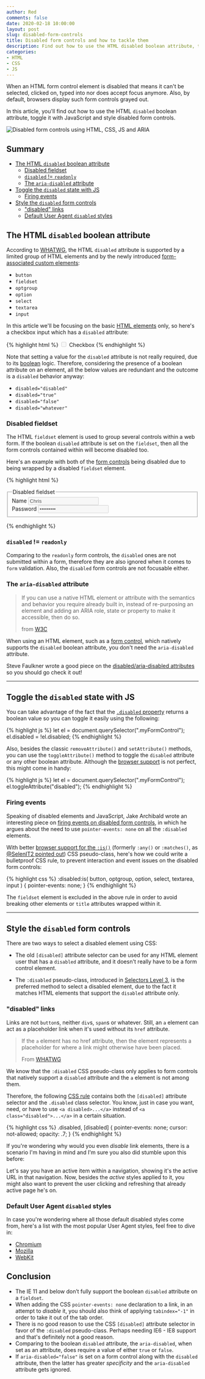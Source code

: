 ```yaml
---
author: Red
comments: false
date: 2020-02-18 10:00:00
layout: post
slug: disabled-form-controls
title: Disabled form controls and how to tackle them
description: Find out how to use the HTML disabled boolean attribute, toggle it with JavaScript and style disabled form controls.
categories:
- HTML
- CSS
- JS
---
```


When an HTML form control element is disabled that means it can't be selected, clicked on, typed into nor does accept focus anymore. Also, by default, browsers display such form controls grayed out.

In this article, you'll find out how to use the HTML `disabled` boolean attribute, toggle it with JavaScript and style disabled form controls.

![Disabled form controls using HTML, CSS, JS and ARIA](/dist/uploads/2020/02/disabled-form-controls.png)

<!-- more -->

## Summary

- [The HTML `disabled` boolean attribute](#the-html-disabled-boolean-attribute)
  - [Disabled fieldset](#disabled-fieldset)
  - [`disabled` != `readonly`](#disabled--readonly)
  - [The `aria-disabled` attribute](#the-aria-disabled-attribute)
- [Toggle the `disabled` state with JS](#toggle-the-disabled-state-with-js)
  - [Firing events](#firing-events)
- [Style the `disabled` form controls](#style-the-disabled-form-controls)
  - ["disabled" links](#disabled-links)
  - [Default User Agent `disabled` styles](#default-user-agent-disabled-styles)

## The HTML `disabled` boolean attribute

According to [WHATWG](https://html.spec.whatwg.org/dev/form-control-infrastructure.html#attr-fe-disabled), the HTML `disabled` attribute is supported by a limited group of HTML elements and by the newly introduced [form-associated custom elements](https://html.spec.whatwg.org/multipage/custom-elements.html#custom-elements-face-example):

- `button`
- `fieldset`
- `optgroup`
- `option`
- `select`
- `textarea`
- `input`

In this article we'll be focusing on the basic [HTML elements](/html-replaced-void-elements/) only, so here's a checkbox input which has a `disabled` attribute:

{% highlight html %}
<input type="checkbox" id="check" name="check" disabled>
<label for="check">Checkbox</label>
{% endhighlight %}

Note that setting a value for the `disabled` attribute is not really required, due to its [boolean](https://html.spec.whatwg.org/multipage/common-microsyntaxes.html#boolean-attribute) logic. Therefore, considering the presence of a boolean attribute on an element, all the below values are redundant and the outcome is a `disabled` behavior anyway:

- `disabled="disabled"`
- `disabled="true"`
- `disabled="false"`
- `disabled="whatever"`

### Disabled fieldset

The HTML `fieldset` element is used to group several controls within a web form. If the boolean `disabled` attribute is set on the `fieldset`, then all the form controls contained within will become disabled too.

Here's an example with both of the [form controls](/form-controls-currentcolor-pseudo-elements/) being disabled due to being wrapped by a disabled `fieldset` element.

{% highlight html %}
<form>
  <fieldset disabled>
    <legend>Disabled fieldset</legend>
    <div>
      <label for="name">Name</label>
      <input type="text" id="name" value="Chris">
    </div>
    <div>
      <label for="pwd">Password</label>
      <input type="password" id="pwd" value="topsecret">
    </div>
  </fieldset>
</form>
{% endhighlight %}

### `disabled` != `readonly`

Comparing to the `readonly` form controls, the `disabled` ones are not submitted within a form, therefore they are also ignored when it comes to `form` validation. Also, the `disabled` form controls are not focusable either.

### The `aria-disabled` attribute

> If you can use a native HTML element or attribute with the semantics and behavior you require already built in, instead of re-purposing an element and adding an ARIA role, state or property to make it accessible, then do so.
>
> from [W3C](https://www.w3.org/TR/using-aria/#rule1)

When using an HTML element, such as a [form control](https://html.spec.whatwg.org/#form-controls), which natively supports the `disabled` boolean attribute, you don't need the `aria-disabled` attribute.

Steve Faulkner wrote a good piece on the [disabled/aria-disabled attributes](https://codepen.io/stevef/post/short-note-on-the-disabled-attribute) so you should go check it out!

---

## Toggle the `disabled` state with JS

You can take advantage of the fact that the [`.disabled` property](https://developer.mozilla.org/en-US/docs/Web/API/HTMLSelectElement/disabled) returns a boolean value so you can toggle it easily using the following:

{% highlight js %}
let el = document.querySelector(".myFormControl");
el.disabled = !el.disabled;
{% endhighlight %}

Also, besides the classic `removeAttribute()` and `setAttribute()` methods, you can use the `toggleAttribute()` method to toggle the `disabled` attribute or any other boolean attribute. Although the [browser support](https://caniuse.com/#feat=mdn-api_element_toggleattribute) is not perfect, this might come in handy:

{% highlight js %}
let el = document.querySelector(".myFormControl");
el.toggleAttribute("disabled");
{% endhighlight %}

### Firing events

Speaking of disabled elements and JavaScript, Jake Archibald wrote an interesting piece on [firing events on disabled form controls](https://jakearchibald.com/2017/events-and-disabled-form-fields/), in which he argues about the need to use `pointer-events: none` on all the `:disabled` elements.

With better [browser support for the `:is()`](https://caniuse.com/#feat=mdn-css_selectors_is) (formerly `:any()` or `:matches()`, as [@SelenIT2 pointed out](https://twitter.com/SelenIT2/status/1230027841720463360)) CSS pseudo-class, here's how we could write a bulletproof CSS rule, to prevent interaction and event issues on the disabled form controls:

{% highlight css %}
:disabled:is(
button,
optgroup,
option,
select,
textarea,
input
) {
  pointer-events: none;
}
{% endhighlight %}

The `fieldset` element is excluded in the above rule in order to avoid breaking other elements or `title` attributes wrapped within it.

---

## Style the `disabled` form controls

There are two ways to select a disabled element using CSS:

- The old `[disabled]` attribute selector can be used for any HTML element user that has a `disabled` attribute, and it doesn't really have to be a form control element.

- The `:disabled` pseudo-class, introduced in [Selectors Level 3](https://www.w3.org/TR/selectors-3/), is the preferred method to select a disabled element, due to the fact it matches HTML elements that support the `disabled` attribute only.

### "disabled" links

Links are not `button`s, neither `div`s, `span`s or whatever. Still, an `a` element can act as a placeholder link when it's used without its `href` attribute.

> If the `a` element has no href attribute, then the element represents a placeholder for where a link might otherwise have been placed.
>
> From [WHATWG](https://html.spec.whatwg.org/#the-a-element)

We know that the `:disabled` CSS pseudo-class only applies to form controls that natively support a `disabled` attribute and the `a` element is not among them.

Therefore, the following [CSS rule](/things-you-should-know-about-css-anatomy/) contains both the `[disabled]` attribute selector and the `.disabled` class selector. You know, just in case you want, need, or have to use `<a disabled>...</a>` instead of `<a class="disabled">...</a>` in a certain situation.

{% highlight css %}
.disabled,
[disabled] {
  pointer-events: none;
  cursor: not-allowed;
  opacity: .7;
}
{% endhighlight %}

If you're wondering why would you even *disable* link elements, there is a scenario I'm having in mind and I'm sure you also did stumble upon this before:

Let's say you have an active item within a navigation, showing it's the active URL in that navigation. Now, besides the *active* styles applied to it, you might also want to prevent the user clicking and refreshing that already active page he's on.

### Default User Agent `disabled` styles
In case you're wondering where all those default disabled styles come from, here's a list with the most popular User Agent styles, feel free to dive in:

- [Chromium](https://cs.chromium.org/chromium/src/third_party/blink/renderer/core/html/resources/html.css)
- [Mozilla](https://hg.mozilla.org/mozilla-central/file/tip/layout/style/res/html.css)
- [WebKit](https://trac.webkit.org/browser/trunk/Source/WebCore/css/html.css)

## Conclusion

- The IE 11 and below don’t fully support the boolean `disabled` attribute on a `fieldset`.
- When adding the CSS `pointer-events: none` declaration to a link, in an attempt to *disable* it, you should also think of applying `tabindex="-1"` in order to take it out of the tab order.
- There is no good reason to use the CSS `[disabled]` attribute selector in favor of the `:disabled` pseudo-class. Perhaps needing IE6 - IE8 support and that's definitely not a good reason.
- Comparing to the boolean `disabled` attribute, the `aria-disabled`, when set as an attribute, does require a value of either `true` or `false`.
- If `aria-disabled="false"` is set on a form control along with the `disabled` attribute, then the latter has greater *specificity*  and the `aria-disabled` attribute gets ignored.